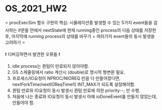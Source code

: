# OS_2021_HW2

:star: procExecSim 함수 구현의 핵심: 시뮬레이션중 발생할 수 있는 5가지 event들을 검사하는 if문들 안에서 nextState에 현재 running중인 process의 다음 상태를 저장한 후, 마지막에 running process의 상태를 바꾸기 + 여러가지 event들의 동시 발생을 고려하기 :star:

:heavy_exclamation_mark: 디버깅하면서 발견한 오류들 :heavy_exclamation_mark:
1) idle process는 퀀텀이 만료되지 않아야함.
2) GS 스케줄링에서 ratio 계산시 (double)로 명시적 형변환 필요.
3) 프로세스/IO요청이 NPROC/NIOREQ 만큼 다 만들어졌다면, nextForkTime/nextIOReqTime이 INT_MAX가 되도록 설정해야함.
4) 퀀텀 만료와 IO요청이 동시 발생시 퀀텀 만료에 의한 priority--; 만 수행.
5) 처음에 나는 종료와 IO요청이 동시 발생시 아예 ioDoneEvent를 만들지 않았는데, 만들어야 함.
